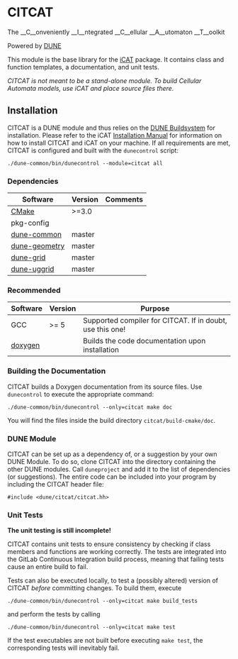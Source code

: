# CITCAT

The __C__onveniently __I__ntegrated __C__ellular __A__utomaton __T__oolkit

Powered by [DUNE](https://dune-project.org/)

This module is the base library for the [iCAT](http://shangrila.iup.uni-heidelberg.de:30000/citcat/icat) package. It contains class and function templates, a documentation, and unit tests.

_CITCAT is not meant to be a stand-alone module. To build Cellular Automata models, use iCAT and place source files there._

## Installation
CITCAT is a DUNE module and thus relies on the [DUNE Buildsystem](https://www.dune-project.org/doc/installation/) for installation. Please refer to the iCAT [Installation Manual](http://shangrila.iup.uni-heidelberg.de:30000/citcat/icat/blob/master/INSTALL.md) for information on how to install CITCAT and iCAT on your machine. If all requirements are met, CITCAT is configured and built with the `dunecontrol` script:

    ./dune-common/bin/dunecontrol --module=citcat all

### Dependencies
| Software | Version | Comments |
| ---------| ------- | -------- |
| [CMake](https://cmake.org/) | >=3.0 |
| pkg-config | | |
| [dune-common](https://gitlab.dune-project.org/core/dune-common) | master |
| [dune-geometry](https://gitlab.dune-project.org/core/dune-geometry) | master |
| [dune-grid](https://gitlab.dune-project.org/core/dune-grid) | master |
| [dune-uggrid](https://gitlab.dune-project.org/staging/dune-uggrid) | master |

### Recommended
| Software | Version | Purpose |
| ---------| ------- | ------- |
| GCC | >= 5 | Supported compiler for CITCAT. If in doubt, use this one!
| [doxygen](http://www.stack.nl/~dimitri/doxygen/) | | Builds the code documentation upon installation

### Building the Documentation
CITCAT builds a Doxygen documentation from its source files. Use `dunecontrol` to execute the appropriate command:

    ./dune-common/bin/dunecontrol --only=citcat make doc

You will find the files inside the build directory `citcat/build-cmake/doc`.

### DUNE Module
CITCAT can be set up as a dependency of, or a suggestion by your own DUNE Module. To do so, clone CITCAT into the directory containing the other DUNE modules. Call `duneproject` and add it to the list of dependencies (or suggestions). The entire code can be included into your program by including the CITCAT header file:

    #include <dune/citcat/citcat.hh>

### Unit Tests
**The unit testing is still incomplete!**

CITCAT contains unit tests to ensure consistency by checking if class members and functions are working correctly. The tests are integrated into the GitLab Continuous Integration build process, meaning that failing tests cause an entire build to fail.

Tests can also be executed locally, to test a (possibly altered) version of CITCAT *before* committing changes. To build them, execute

    ./dune-common/bin/dunecontrol --only=citcat make build_tests

and perform the tests by calling

    ./dune-common/bin/dunecontrol --only=citcat make test

If the test executables are not built before executing `make test`, the corresponding tests will inevitably fail.
